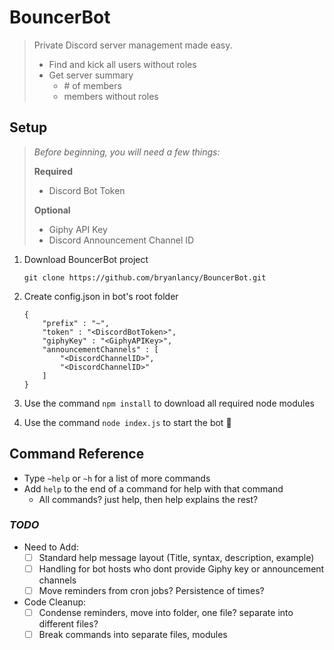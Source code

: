 # BouncerBot
> Private Discord server management made easy.
> - Find and kick all users without roles
> - Get server summary
>   - \# of members
>   - members without roles

## Setup
> *Before beginning, you will need a few things:*  
>
>    **Required**
>    - Discord Bot Token
>
>    **Optional**
>    - Giphy API Key
>    - Discord Announcement Channel ID
1. Download BouncerBot project  

    `git clone https://github.com/bryanlancy/BouncerBot.git`

1. Create config.json in bot's root folder  
    ```JSON5
    {
        "prefix" : "~",
        "token" : "<DiscordBotToken>",
        "giphyKey" : "<GiphyAPIKey>",
        "announcementChannels" : [
            "<DiscordChannelID>",
            "<DiscordChannelID>"
        ]
    }
    ```

1. Use the command `npm install` to download all required node modules
1. Use the command `node index.js` to start the bot :robot:

## Command Reference
- Type `~help` or `~h` for a list of more commands
- Add `help` to the end of a command for help with that command
    - All commands? just help, then help explains the rest?

### _TODO_
- Need to Add:
    - [ ] Standard help message layout (Title, syntax, description, example)
    - [ ] Handling for bot hosts who dont provide Giphy key or announcement channels
    - [ ] Move reminders from cron jobs? Persistence of times?
- Code Cleanup:
    - [ ] Condense reminders, move into folder, one file? separate into different files?
    - [ ] Break commands into separate files, modules
